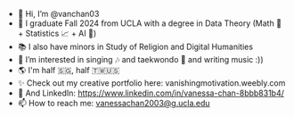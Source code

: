 - 👋 Hi, I’m @vanchan03
- 🫡 I graduate Fall 2024 from UCLA with a degree in Data Theory (Math 🧮 + Statistics 📈 + AI 🤖)
- 📚 I also have minors in Study of Religion and Digital Humanities
- 👀 I’m interested in singing 🎶 and taekwondo 🥋 and writing music :))
- 🌎 I'm half 🇸🇬, half 🇹🇼🇺🇸
- ✨ Check out my creative portfolio here: vanishingmotivation.weebly.com 
- 🔗 And LinkedIn: https://www.linkedin.com/in/vanessa-chan-8bbb831b4/
- 📫 How to reach me: vanessachan2003@g.ucla.edu

<!---
vanchan03/vanchan03 is a ✨ special ✨ repository because its `README.md` (this file) appears on your GitHub profile.
You can click the Preview link to take a look at your changes.
--->
